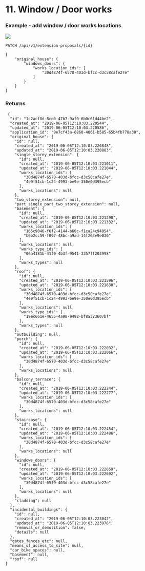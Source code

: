 # 11. Window / Door works


### Example - add window / door works locations

![](/static/screen13.png)

`PATCH /api/v1/extension-proposals/{id}`

    {
        "original_house": {
            "windows_doors": {
                "works_location_ids": [
                    "30d4874f-6570-403d-bfcc-d3c58cafe27e"
                ]
            }
        }
    }


### Returns

     {
      "id": "1c2acf8d-8cd0-47b7-9af0-6b0c61d44be2",
      "created_at": "2019-06-05T12:10:03.220544",
      "updated_at": "2019-06-05T12:10:03.220586",
      "application_id": "9e7cf43a-6860-4061-b585-65b4fb778a30",
      "original_house": {
        "id": null,
        "created_at": "2019-06-05T12:10:03.220848",
        "updated_at": "2019-06-05T12:10:03.220883",
        "single_storey_extension": {
          "id": null,
          "created_at": "2019-06-05T12:10:03.221011",
          "updated_at": "2019-06-05T12:10:03.221044",
          "works_location_ids": [
            "30d4874f-6570-403d-bfcc-d3c58cafe27e",
            "4e9f51cb-1c24-4993-be9e-350e0d395ecb"
          ],
          "works_locations": null
        },
        "two_storey_extension": null,
        "part_single_part_two_storey_extension": null,
        "basement": {
          "id": null,
          "created_at": "2019-06-05T12:10:03.221290",
          "updated_at": "2019-06-05T12:10:03.221332",
          "works_location_ids": [
            "165c9046-f6f2-4144-b60c-f1ca24c94054",
            "b6b2cc59-f097-48bc-a9ad-14f263e9e036"
          ],
          "works_locations": null,
          "works_type_ids": [
            "06a4181b-41f0-4b3f-9541-3357ff203998"
          ],
          "works_types": null
        },
        "roof": {
          "id": null,
          "created_at": "2019-06-05T12:10:03.221596",
          "updated_at": "2019-06-05T12:10:03.221630",
          "works_location_ids": [
            "30d4874f-6570-403d-bfcc-d3c58cafe27e",
            "4e9f51cb-1c24-4993-be9e-350e0d395ecb"
          ],
          "works_locations": null,
          "works_type_ids": [
            "19ec661e-4655-4a98-9492-bf8a323607bf"
          ],
          "works_types": null
        },
        "outbuilding": null,
        "porch": {
          "id": null,
          "created_at": "2019-06-05T12:10:03.222032",
          "updated_at": "2019-06-05T12:10:03.222066",
          "works_location_ids": [
            "30d4874f-6570-403d-bfcc-d3c58cafe27e"
          ],
          "works_locations": null
        },
        "balcony_terrace": {
          "id": null,
          "created_at": "2019-06-05T12:10:03.222244",
          "updated_at": "2019-06-05T12:10:03.222277",
          "works_location_ids": [
            "30d4874f-6570-403d-bfcc-d3c58cafe27e"
          ],
          "works_locations": null
        },
        "staircase": {
          "id": null,
          "created_at": "2019-06-05T12:10:03.222454",
          "updated_at": "2019-06-05T12:10:03.222486",
          "works_location_ids": [
            "30d4874f-6570-403d-bfcc-d3c58cafe27e"
          ],
          "works_locations": null
        },
        "windows_doors": {
          "id": null,
          "created_at": "2019-06-05T12:10:03.222659",
          "updated_at": "2019-06-05T12:10:03.222692",
          "works_location_ids": [
            "30d4874f-6570-403d-bfcc-d3c58cafe27e"
          ],
          "works_locations": null
        },
        "cladding": null
      },
      "incidental_buildings": {
        "id": null,
        "created_at": "2019-06-05T12:10:03.223042",
        "updated_at": "2019-06-05T12:10:03.223076",
        "removal_or_demolition": false,
        "details": null
      },
      "gates_fences_etc": null,
      "means_of_access_to_site": null,
      "car_bike_spaces": null,
      "basement": null,
      "roof": null
    }
